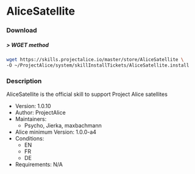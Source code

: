 # AliceSatellite

### Download

##### > WGET method
```bash
wget https://skills.projectalice.io/master/store/AliceSatellite \
-O ~/ProjectAlice/system/skillInstallTickets/AliceSatellite.install
```

### Description
AliceSatellite is the official skill to support Project Alice satellites

- Version: 1.0.10
- Author: ProjectAlice
- Maintainers:
  - Psycho, Jierka, maxbachmann
- Alice minimum Version: 1.0.0-a4
- Conditions:
  - EN
  - FR
  - DE
- Requirements: N/A
